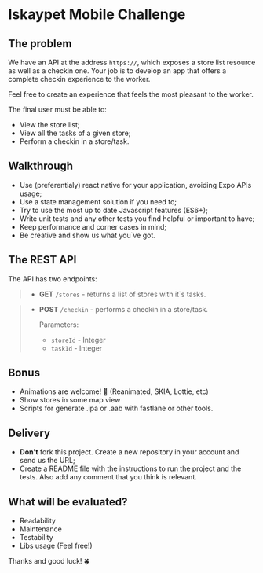 
# Iskaypet Mobile Challenge

## The problem

We have an API at the address `https://`, which exposes a store list 
resource as well as a checkin one. Your job is to develop an app that 
offers a complete checkin experience to the worker. 

Feel free to create an experience that feels the most pleasant to the 
worker.

The final user must be able to:

- View the store list;
- View all the tasks of a given store;
- Perform a checkin in a store/task.

## Walkthrough

- Use (preferentialy) react native for your application, avoiding Expo 
APIs usage;
- Use a state management solution if you need to;
- Try to use the most up to date Javascript features (ES6+);
- Write unit tests and any other tests you find helpful or important to 
have;
- Keep performance and corner cases in mind;
- Be creative and show us what you`ve got.

## The REST API

The API has two endpoints:

>- **GET** `/stores` - returns a list of stores with it`s tasks.

>- **POST** `/checkin` - performs a checkin in a store/task.
>
>     Parameters:  
>     - `storeId` - Integer  
>     - `taskId` - Integer  

## Bonus

- Animations are welcome! 🤩 (Reanimated, SKIA, Lottie, etc)
- Show stores in some map view
- Scripts for generate .ipa or .aab with fastlane or other tools.

## Delivery

- **Don't** fork this project. Create a new repository in your account and 
send us the URL;
- Create a README file with the instructions to run the project and the 
tests. Also add any comment that you think is relevant.

## What will be evaluated?

- Readability  
- Maintenance  
- Testability
- Libs usage (Feel free!)

Thanks and good luck! 🍀
